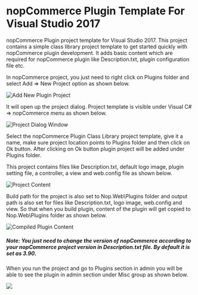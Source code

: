 # nopCommerce Plugin Template For Visual Studio 2017

nopCommerce Plugin project template for Visual Studio 2017. This project contains a simple class library project template  to get started quickly with nopCommerce plugin development. It adds basic content which are required for nopCommerce plugin like Description.txt, plugin configuration file etc.

In nopCommerce project, you just need to right click on Plugins folder and select Add => New Project option as shown below.

![Add New Plugin Project](https://raw.githubusercontent.com/manojkulkarni30/nopCommercePluginTemplate2017/master/ScreenShots/AddNewPluginProject.png)

It will open up the project dialog. Project template is visible under Visual C# => nopCommerce menu as shown below. 

![Project Dialog Window](https://raw.githubusercontent.com/manojkulkarni30/nopCommercePluginTemplate2017/master/ScreenShots/ProjectDialogWindow.png)

Select the nopCommerce Plugin Class Library project template, give it a name, make sure project location points to Plugins folder and then click on Ok button. After clicking on Ok button plugin project will be added under Plugins folder.

This project contains files like Description.txt, default logo image, plugin setting file, a controller, a view and web.config file as shown below.

![Project Content](https://raw.githubusercontent.com/manojkulkarni30/nopCommercePluginTemplate2017/master/ScreenShots/ProjectContent.png)

Build path for the project is also set to Nop.Web\Plugins folder and output path is also set for files like Description.txt, logo image, web.config and view. So that when you build plugin, content of the plugin will get copied to Nop.Web\Plugins folder as shown below.

![Compiled Plugin Content](https://raw.githubusercontent.com/manojkulkarni30/nopCommercePluginTemplate2017/master/ScreenShots/CompiledPlugin.png)

##### Note: You just need to change the version of nopCommerce according to your nopCommerce project version in Description.txt file. By default it is set as 3.90.

When you run the project and go to Plugins section in admin you will be able to see the plugin in admin section under Misc group as shown below.

![](https://raw.githubusercontent.com/manojkulkarni30/nopCommercePluginTemplate2017/master/ScreenShots/PluginList.png)
